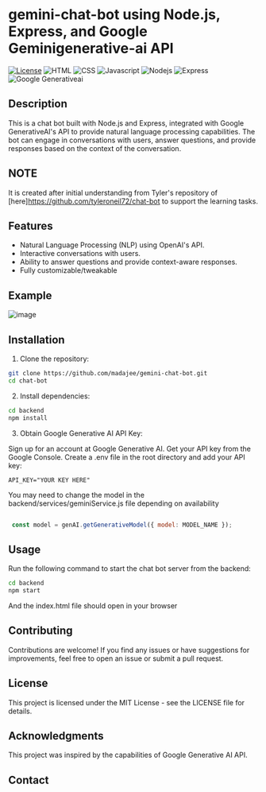 # gemini-chat-bot using Node.js, Express, and Google Geminigenerative-ai API

[![License](https://img.shields.io/badge/License-MIT-blue.svg)](https://opensource.org/licenses/MIT)
![HTML](https://img.shields.io/badge/HTML-239120?style=for-the-badge&logo=html5&logoColor=white)
![CSS](https://img.shields.io/badge/CSS3-1572B6?style=for-the-badge&logo=css3&logoColor=white)
![Javascript](https://img.shields.io/badge/JavaScript-F7DF1E?style=for-the-badge&logo=javascript&logoColor=black)
![Nodejs](https://img.shields.io/badge/Node.js-43853D?style=for-the-badge&logo=node.js&logoColor=white)
![Express](https://img.shields.io/badge/Express.js-404D59?style=for-the-badge)
![Google Generativeai](https://img.shields.io/badge/Openai-404D59?style=for-the-badge)

## Description

This is a chat bot built with Node.js and Express, integrated with Google GenerativeAI's API to provide natural language processing capabilities. The bot can engage in conversations with users, answer questions, and provide responses based on the context of the conversation.

## NOTE
It is created after initial understanding from Tyler's repository of [here]https://github.com/tyleroneil72/chat-bot to support the learning tasks.

## Features

- Natural Language Processing (NLP) using OpenAI's API.
- Interactive conversations with users.
- Ability to answer questions and provide context-aware responses.
- Fully customizable/tweakable

## Example
![image](https://github.com/tyleroneil72/chat-bot/assets/43754564/9f63c52f-9229-49ef-8987-4e5d080f8672)


## Installation

1. Clone the repository:

```bash
git clone https://github.com/madajee/gemini-chat-bot.git
cd chat-bot
```

2. Install dependencies:

```bash
cd backend
npm install
```

3. Obtain Google Generative AI API Key:

Sign up for an account at Google Generative AI.
Get your API key from the Google Console.
Create a .env file in the root directory and add your API key:
```dotenv
API_KEY="YOUR KEY HERE"
```
You may need to change the model in the backend/services/geminiService.js file depending on availability
```javascript

 const model = genAI.getGenerativeModel({ model: MODEL_NAME });
 ```

 ## Usage
Run the following command to start the chat bot server from the backend:
```bash
cd backend
npm start
```
And the index.html file should open in your browser

## Contributing
Contributions are welcome! If you find any issues or have suggestions for improvements, feel free to open an issue or submit a pull request.

## License
This project is licensed under the MIT License - see the LICENSE file for details.

## Acknowledgments
This project was inspired by the capabilities of Google Generative AI API.

## Contact
